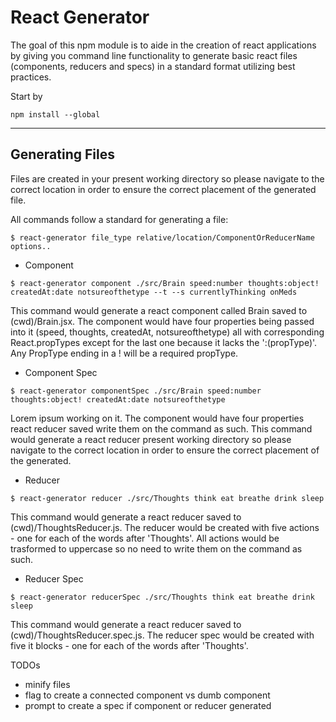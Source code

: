 # React Generator

The goal of this npm module is to aide in the creation of react applications by giving you command line functionality to generate basic react files (components, reducers and specs) in a standard format utilizing best practices.

Start by
```
npm install --global
```

---

## Generating Files

Files are created in your present working directory so please navigate to the correct location in order to ensure the correct placement of the generated file.

All commands follow a standard for generating a file:
```
$ react-generator file_type relative/location/ComponentOrReducerName options..
```

* Component
```
$ react-generator component ./src/Brain speed:number thoughts:object! createdAt:date notsureofthetype --t --s currentlyThinking onMeds
```

This command would generate a react component called Brain saved to (cwd)/Brain.jsx. The component would have four properties being passed into it (speed, thoughts, createdAt, notsureofthetype) all with corresponding React.propTypes except for the last one because it lacks the ':(propType)'. Any PropType ending in a ! will be a required propType.

* Component Spec
```
$ react-generator componentSpec ./src/Brain speed:number thoughts:object! createdAt:date notsureofthetype
```

Lorem ipsum working on it. The component would have four properties react reducer saved write them on the command as such. This command would generate a react reducer present working directory so please navigate to the correct location in order to ensure the correct placement of the generated.


* Reducer
```
$ react-generator reducer ./src/Thoughts think eat breathe drink sleep
```
This command would generate a react reducer saved to (cwd)/ThoughtsReducer.js. The reducer would be created with five actions - one for each of the words after 'Thoughts'. All actions would be trasformed to uppercase so no need to write them on the command as such.


* Reducer Spec
```
$ react-generator reducerSpec ./src/Thoughts think eat breathe drink sleep
```

This command would generate a react reducer saved to (cwd)/ThoughtsReducer.spec.js. The reducer spec would be created with five it blocks - one for each of the words after 'Thoughts'.




TODOs
* minify files
* flag to create a connected component vs dumb component
* prompt to create a spec if component or reducer generated
